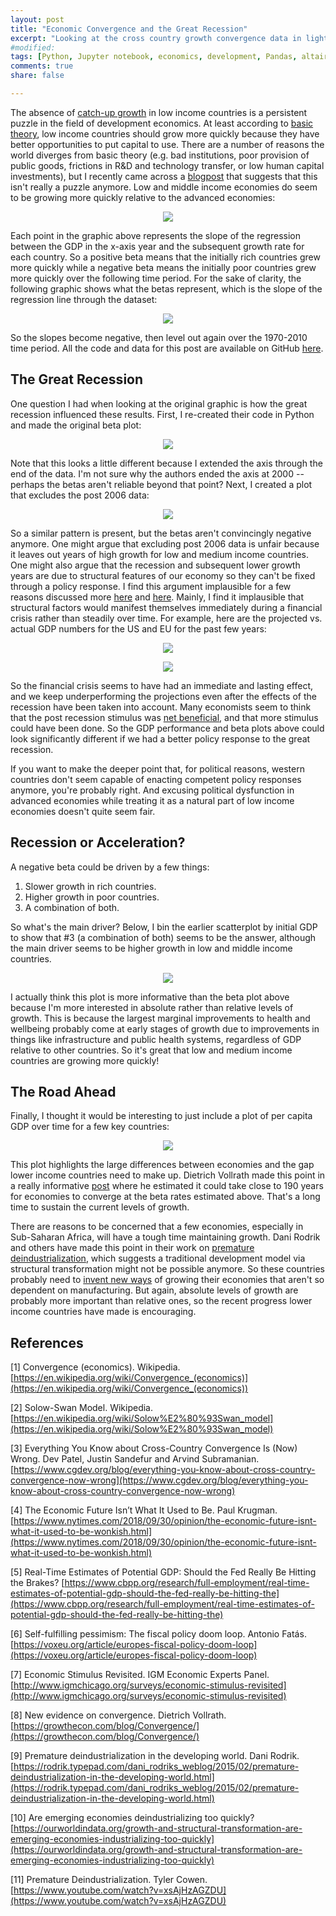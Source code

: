 ```yaml
---
layout: post
title: "Economic Convergence and the Great Recession"
excerpt: "Looking at the cross country growth convergence data in light of the great recession."
#modified:
tags: [Python, Jupyter notebook, economics, development, Pandas, altair]
comments: true
share: false

---
```


The absence of [catch-up growth](https://en.wikipedia.org/wiki/Convergence_(economics)) in low income countries is a persistent puzzle in the field of development economics.  At least according to [basic theory](https://en.wikipedia.org/wiki/Solow%E2%80%93Swan_model), low income countries should grow more quickly because they have better opportunities to put capital to use. There are a number of reasons the world diverges from basic theory (e.g. bad institutions, poor provision of public goods, frictions in R&D and technology transfer, or low human capital investments), but I recently came across a [blogpost](https://www.cgdev.org/blog/everything-you-know-about-cross-country-convergence-now-wrong) that suggests that this isn't really a puzzle anymore.  Low and middle income economies do seem to be growing more quickly relative to the advanced economies:

<figure style="text-align:center">
	<a href="{{ site.baseurl }}/images/convergence/patel-sandefur-subramanian-beta_by_series-NEW.png"><img src="{{ site.baseurl }}/images/convergence/patel-sandefur-subramanian-beta_by_series-NEW.png"></a>
</figure>

Each point in the graphic above represents the slope of the regression between the GDP in the x-axis year and the subsequent growth rate for each country.  So a positive beta means that the initially rich countries grew more quickly while a negative beta means the initially poor countries grew more quickly over the following time period.  For the sake of clarity, the following graphic shows what the betas represent, which is the slope of the regression line through the dataset: 

<figure style="text-align:center">
	<a href="{{ site.baseurl }}/images/convergence/output_23_3.png"><img src="{{ site.baseurl }}/images/convergence/output_23_3.png"></a>
</figure>

So the slopes become negative, then level out again over the 1970-2010 time period. All the code and data for this post are available on GitHub [here](https://github.com/convergence/).

## The Great Recession

One question I had when looking at the original graphic is how the great recession influenced these results.  First, I re-created their code in Python and made the original beta plot:

<figure style="text-align:center">
	<a href="{{ site.baseurl }}/images/convergence/output_14_3.png"><img src="{{ site.baseurl }}/images/convergence/output_14_3.png"></a>
</figure>

Note that this looks a little different because I extended the axis through the end of the data.  I'm not sure why the authors ended the axis at 2000 -- perhaps the betas aren't reliable beyond that point?  Next, I created a plot that excludes the post 2006 data:   

<figure style="text-align:center">
	<a href="{{ site.baseurl }}/images/convergence/output_19_3.png"><img src="{{ site.baseurl }}/images/convergence/output_19_3.png"></a>
</figure>

So a similar pattern is present, but the betas aren't convincingly negative anymore.  One might argue that excluding post 2006 data is unfair because it leaves out years of high growth for low and medium income countries.  One might also argue that the recession and subsequent lower growth years are due to structural features of our economy so they can't be fixed through a policy response.  I find this argument implausible for a few reasons discussed more [here](https://www.nytimes.com/2018/09/30/opinion/the-economic-future-isnt-what-it-used-to-be-wonkish.html) and [here](https://voxeu.org/article/europes-fiscal-policy-doom-loop).  Mainly, I find it implausible that structural factors would manifest themselves immediately during a financial crisis rather than steadily over time.  For example, here are the projected vs. actual GDP numbers for the US and EU for the past few years: 

<figure style="text-align:center">
	<a href="{{ site.baseurl }}/images/convergence/usprojections.png"><img src="{{ site.baseurl }}/images/convergence/usprojections.png"></a>
</figure>

<figure style="text-align:center">
	<a href="{{ site.baseurl }}/images/convergence/euprojections.png"><img src="{{ site.baseurl }}/images/convergence/euprojections.png"></a>
</figure>

So the financial crisis seems to have had an immediate and lasting effect, and we keep underperforming the projections even after the effects of the recession have been taken into account.  Many economists seem to think that the post recession stimulus was [net beneficial](http://www.igmchicago.org/surveys/economic-stimulus-revisited), and that more stimulus could have been done.  So the GDP performance and beta plots above could look significantly different if we had a better policy response to the great recession.  

If you want to make the deeper point that, for political reasons, western countries don't seem capable of enacting competent policy responses anymore, you're probably right.  And excusing political dysfunction in advanced economies while treating it as a natural part of low income economies doesn't quite seem fair.  

## Recession or Acceleration?

A negative beta could be driven by a few things:

1. Slower growth in rich countries.  
2. Higher growth in poor countries.    
3. A combination of both.  

So what's the main driver?  Below, I bin the earlier scatterplot by initial GDP to show that #3 (a combination of both) seems to be the answer, although the main driver seems to be higher growth in low and middle income countries. 

<figure style="text-align:center">
	<a href="{{ site.baseurl }}/images/convergence/output_24_3.png"><img src="{{ site.baseurl }}/images/convergence/output_24_3.png"></a>
</figure>

I actually think this plot is more informative than the beta plot above because I'm more interested in absolute rather than relative levels of growth.  This is because the largest marginal improvements to health and wellbeing probably come at early stages of growth due to improvements in things like infrastructure and public health systems, regardless of GDP relative to other countries.  So it's great that low and medium income countries are growing more quickly!

## The Road Ahead

Finally, I thought it would be interesting to just include a plot of per capita GDP over time for a few key countries:

<figure style="text-align:center">
	<a href="{{ site.baseurl }}/images/convergence/output_10_3.png"><img src="{{ site.baseurl }}/images/convergence/output_10_3.png"></a>
</figure>

This plot highlights the large differences between economies and the gap lower income countries need to make up.  Dietrich Vollrath made this point in a really informative [post](https://growthecon.com/blog/Convergence/) where he estimated it could take close to 190 years for economies to converge at the beta rates estimated above.  That's a long time to sustain the current levels of growth.  

There are reasons to be concerned that a few economies, especially in Sub-Saharan Africa, will have a tough time maintaining growth.  Dani Rodrik and others have made this point in their work on [premature deindustrialization](https://rodrik.typepad.com/dani_rodriks_weblog/2015/02/premature-deindustrialization-in-the-developing-world.html), which suggests a traditional development model via structural transformation might not be possible anymore.  So these countries probably need to [invent new ways](https://www.youtube.com/watch?v=xsAjHzAGZDU) of growing their economies that aren't so dependent on manufacturing.  But again, absolute levels of growth are probably more important than relative ones, so the recent progress lower income countries have made is encouraging.      

## References

[1] Convergence (economics). Wikipedia. [https://en.wikipedia.org/wiki/Convergence_(economics)](https://en.wikipedia.org/wiki/Convergence_(economics))

[2] Solow-Swan Model. Wikipedia. [https://en.wikipedia.org/wiki/Solow%E2%80%93Swan_model](https://en.wikipedia.org/wiki/Solow%E2%80%93Swan_model)

[3] Everything You Know about Cross-Country Convergence Is (Now) Wrong.  Dev Patel, Justin Sandefur and Arvind Subramanian. [https://www.cgdev.org/blog/everything-you-know-about-cross-country-convergence-now-wrong](https://www.cgdev.org/blog/everything-you-know-about-cross-country-convergence-now-wrong)

[4] The Economic Future Isn’t What It Used to Be. Paul Krugman. [https://www.nytimes.com/2018/09/30/opinion/the-economic-future-isnt-what-it-used-to-be-wonkish.html](https://www.nytimes.com/2018/09/30/opinion/the-economic-future-isnt-what-it-used-to-be-wonkish.html)

[5] Real-Time Estimates of Potential GDP: Should the Fed Really Be Hitting the Brakes?  [https://www.cbpp.org/research/full-employment/real-time-estimates-of-potential-gdp-should-the-fed-really-be-hitting-the](https://www.cbpp.org/research/full-employment/real-time-estimates-of-potential-gdp-should-the-fed-really-be-hitting-the)

[6] Self-fulfilling pessimism: The fiscal policy doom loop. Antonio Fatás.  [https://voxeu.org/article/europes-fiscal-policy-doom-loop](https://voxeu.org/article/europes-fiscal-policy-doom-loop)

[7] Economic Stimulus Revisited. IGM Economic Experts Panel. [http://www.igmchicago.org/surveys/economic-stimulus-revisited](http://www.igmchicago.org/surveys/economic-stimulus-revisited)

[8] New evidence on convergence. Dietrich Vollrath. [https://growthecon.com/blog/Convergence/](https://growthecon.com/blog/Convergence/)

[9] Premature deindustrialization in the developing world.  Dani Rodrik. [https://rodrik.typepad.com/dani_rodriks_weblog/2015/02/premature-deindustrialization-in-the-developing-world.html](https://rodrik.typepad.com/dani_rodriks_weblog/2015/02/premature-deindustrialization-in-the-developing-world.html)

[10] Are emerging economies deindustrializing too quickly?  [https://ourworldindata.org/growth-and-structural-transformation-are-emerging-economies-industrializing-too-quickly](https://ourworldindata.org/growth-and-structural-transformation-are-emerging-economies-industrializing-too-quickly)

[11] Premature Deindustrialization.  Tyler Cowen.  [https://www.youtube.com/watch?v=xsAjHzAGZDU](https://www.youtube.com/watch?v=xsAjHzAGZDU)





